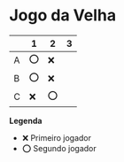 # Jogo da Velha

|   | 1 | 2 | 3 |
|---|---|---|---|
| A |⭕| ❌|   |
| B |⭕ |❌|   |
| C |❌  |⭕|   |

**Legenda**

- ❌ Primeiro jogador 
- ⭕ Segundo jogador
